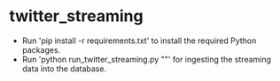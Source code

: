 # twitter_streaming

* Run 'pip install -r requirements.txt' to install the required Python packages.
* Run 'python run_twitter_streaming.py ""' for ingesting the streaming data into the database. 


